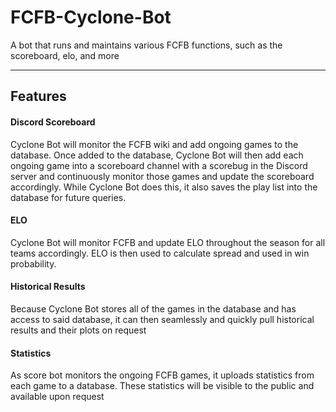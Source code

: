 # FCFB-Cyclone-Bot
A bot that runs and maintains various FCFB functions, such as the scoreboard, elo, and more

___
## Features
#### Discord Scoreboard
Cyclone Bot will monitor the FCFB wiki and add ongoing games to the database. Once added to the database, Cyclone Bot will then add each ongoing game into a scoreboard channel with a scorebug in the Discord server and continuously monitor those games and update the scoreboard accordingly.  While Cyclone Bot does this, it also saves the play list into the database for future queries. 

#### ELO
Cyclone Bot will monitor FCFB and update ELO throughout the season for all teams accordingly. ELO is then used to calculate spread and used in win probability.

#### Historical Results
Because Cyclone Bot stores all of the games in the database and has access to said database, it can then seamlessly and quickly pull historical results and their plots on request

#### Statistics
As score bot monitors the ongoing FCFB games, it uploads statistics from each game to a database. These statistics will be visible to the public and available upon request
